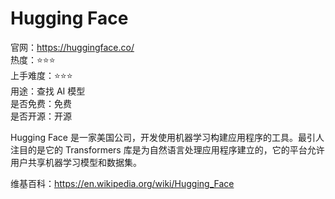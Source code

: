 # Hugging Face

官网：https://huggingface.co/  
热度：⭐️⭐️⭐️  
上手难度：⭐️⭐️⭐️  
用途：查找 AI 模型  
是否免费：免费  
是否开源：开源  

Hugging Face 是一家美国公司，开发使用机器学习构建应用程序的工具。最引人注目的是它的 Transformers 库是为自然语言处理应用程序建立的，它的平台允许用户共享机器学习模型和数据集。

维基百科：https://en.wikipedia.org/wiki/Hugging_Face